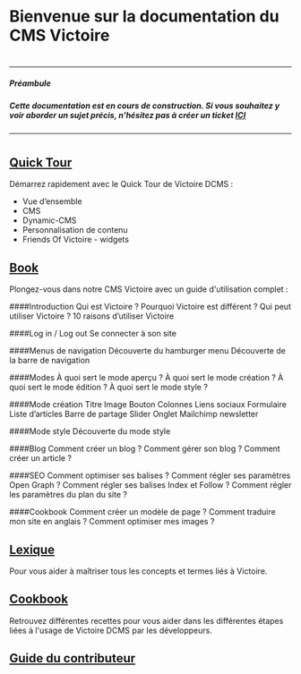 # Bienvenue sur la documentation du CMS Victoire
#
-----
##### _Préambule_
##### _Cette documentation est en cours de construction. Si vous souhaitez y voir aborder un sujet précis, n'hésitez pas à créer un ticket **[ICI](https://github.com/Victoire/documentation-fr/issues)**_
---
#
## [Quick Tour](https://github.com/Victoire/documentation-fr/blob/master/QUICKTOUR)
Démarrez rapidement avec le Quick Tour de Victoire DCMS :

- Vue d’ensemble
- CMS
- Dynamic-CMS
- Personnalisation de contenu
- Friends Of Victoire - widgets

## [Book](https://github.com/Victoire/documentation-fr/blob/master/BOOK)
Plongez-vous dans notre CMS Victoire avec un guide d'utilisation complet :

####Introduction
Qui est Victoire ? 
Pourquoi Victoire est différent ?
Qui peut utiliser Victoire ?
10 raisons d’utiliser Victoire

####Log in / Log out
Se connecter à son site

####Menus de navigation
Découverte du hamburger menu
Découverte de la barre de navigation

####Modes
À quoi sert le mode aperçu ? 
À quoi sert le mode création ?
À quoi sert le mode édition ?
À quoi sert le mode style ?

####Mode création
Titre 
Image
Bouton 
Colonnes 
Liens sociaux 
Formulaire 
Liste d’articles
Barre de partage
Slider
Onglet
Mailchimp newsletter

####Mode style
Découverte du mode style

####Blog
Comment créer un blog ? 
Comment gérer son blog ?
Comment créer un article ?

####SEO
Comment optimiser ses balises ? 
Comment régler ses paramètres Open Graph ?
Comment régler ses balises Index et Follow ?
Comment régler les paramètres du plan du site  ?

####Cookbook
Comment créer un modèle de page ?
Comment traduire mon site en anglais ? 
Comment optimiser mes images ?


## [Lexique](https://github.com/Victoire/documentation-fr/blob/master/LEXIQUE)
Pour vous aider à maîtriser tous les concepts et termes liés à Victoire.

## [Cookbook](https://github.com/Victoire/documentation-fr/blob/master/COOKBOOK)
Retrouvez différentes recettes pour vous aider dans les différentes étapes liées à l'usage de Victoire DCMS par les développeurs.

## [Guide du contributeur](https://github.com/Victoire/documentation-fr/tree/master/CONTRIBUTION)

